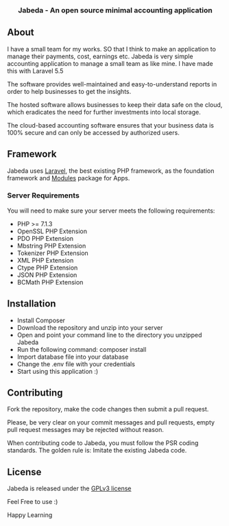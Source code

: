 <h3 align="center">Jabeda - An open source minimal accounting application</h3>



## About

I have a small team for my works. SO that I think to make an application to manage their payments, cost, earnings etc.
Jabeda is very simple accounting application to manage a small team as like mine. I have made this with Laravel 5.5

The software provides well-maintained and easy-to-understand reports in order to help businesses to get the insights.

The hosted software allows businesses to keep their data safe on the cloud, which eradicates the need for further investments into local storage.

The cloud-based accounting software ensures that your business data is 100% secure and can only be accessed by authorized users.


## Framework
Jabeda uses [Laravel](https://laravel.com/docs/5.5#installing-laravel), the best existing PHP framework, as the foundation framework and [Modules](https://nwidart.com/laravel-modules) package for Apps.


### Server Requirements
You will need to make sure your server meets the following requirements:

* PHP >= 7.1.3
* OpenSSL PHP Extension
* PDO PHP Extension
* Mbstring PHP Extension
* Tokenizer PHP Extension
* XML PHP Extension
* Ctype PHP Extension
* JSON PHP Extension
* BCMath PHP Extension

## Installation

* Install Composer
* Download the repository and unzip into your server
* Open and point your command line to the directory you unzipped Jabeda
* Run the following command: composer install
* Import database file into your database
* Change the .env file with your credentials 
* Start using this application :)

## Contributing
Fork the repository, make the code changes then submit a pull request.

Please, be very clear on your commit messages and pull requests, empty pull request messages may be rejected without reason.

When contributing code to Jabeda, you must follow the PSR coding standards. The golden rule is: Imitate the existing Jabeda code.

## License

Jabeda is released under the [GPLv3 license](https://github.com/prodhan/jabeda/blob/master/LICENSE.txt)

Feel Free to use :) 

Happy Learning
